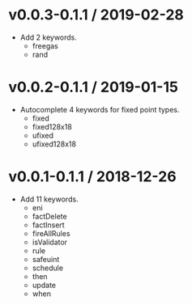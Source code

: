 # v0.0.3-0.1.1 / 2019-02-28
* Add 2 keywords.
  - freegas
  - rand

# v0.0.2-0.1.1 / 2019-01-15

* Autocomplete 4 keywords for fixed point types.
  - fixed
  - fixed128x18
  - ufixed
  - ufixed128x18

# v0.0.1-0.1.1 / 2018-12-26

* Add 11 keywords.
  - eni
  - factDelete
  - factInsert
  - fireAllRules
  - isValidator
  - rule
  - safeuint
  - schedule
  - then
  - update
  - when
